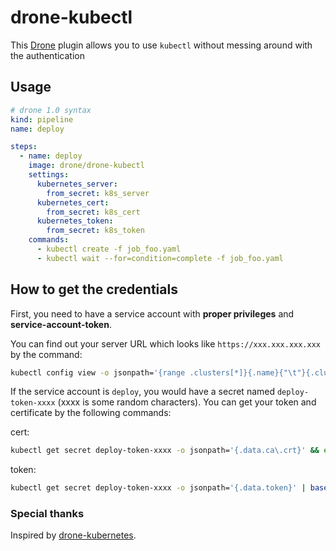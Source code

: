 # drone-kubectl

This [Drone](https://drone.io/) plugin allows you to use `kubectl` without messing around with the authentication

## Usage

```yaml
# drone 1.0 syntax
kind: pipeline
name: deploy

steps:
  - name: deploy
    image: drone/drone-kubectl
    settings:
      kubernetes_server:
        from_secret: k8s_server
      kubernetes_cert:
        from_secret: k8s_cert
      kubernetes_token:
        from_secret: k8s_token
    commands:
      - kubectl create -f job_foo.yaml
      - kubectl wait --for=condition=complete -f job_foo.yaml

```

## How to get the credentials

First, you need to have a service account with **proper privileges** and **service-account-token**.

You can find out your server URL which looks like `https://xxx.xxx.xxx.xxx` by the command:
```bash
kubectl config view -o jsonpath='{range .clusters[*]}{.name}{"\t"}{.cluster.server}{"\n"}{end}'
```

If the service account is `deploy`, you would have a secret named `deploy-token-xxxx` (xxxx is some random characters).
You can get your token and certificate by the following commands:

cert:
```bash
kubectl get secret deploy-token-xxxx -o jsonpath='{.data.ca\.crt}' && echo
```
token:
```bash
kubectl get secret deploy-token-xxxx -o jsonpath='{.data.token}' | base64 --decode && echo
```

### Special thanks

Inspired by [drone-kubernetes](https://github.com/honestbee/drone-kubernetes).
